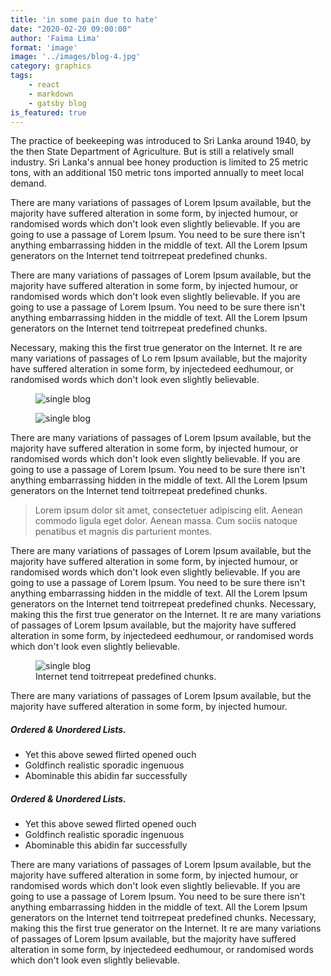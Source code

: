 ```yaml
---
title: 'in some pain due to hate'
date: "2020-02-20 09:00:00"
author: 'Faima Lima'
format: 'image'
image: '../images/blog-4.jpg'
category: graphics
tags: 
    - react
    - markdown
    - gatsby blog
is_featured: true
---
```


The practice of beekeeping was introduced to Sri Lanka around 1940, by the then State Department of Agriculture. But is still a relatively small industry. Sri Lanka's annual bee honey production is limited to 25 metric tons, with an additional 150 metric tons imported annually to meet local demand.

There are many variations of passages of Lorem Ipsum available, but the majority have suffered alteration in some form, by injected humour, or randomised words which don't look even slightly believable. If you are going to use a passage of Lorem Ipsum. You need to be sure there isn't anything embarrassing hidden in the middle of text. All the Lorem Ipsum generators on the Internet tend toitrrepeat predefined chunks.

There are many variations of passages of Lorem Ipsum available, but the majority have suffered alteration in some form, by injected humour, or randomised words which don't look even slightly believable. If you are going to use a passage of Lorem Ipsum. You need to be sure there isn't anything embarrassing hidden in the middle of text. All the Lorem Ipsum generators on the Internet tend toitrrepeat predefined chunks.

Necessary, making this the first true generator on the Internet. It re are many variations of passages of Lo rem Ipsum available, but the majority have suffered alteration in some form, by injectedeed eedhumour, or randomised words which don't look even slightly believable.

<div class="row mb-30">
    <div class="col-md-6">
        <figure>
            <img src="../images/image-2.jpg" alt="single blog"/>
        </figure>
    </div>
    <div class="col-md-6">
        <figure>
            <img src="../images/image-3.jpg" alt="single blog"/>
        </figure>
    </div>
</div>

There are many variations of passages of Lorem Ipsum available, but the majority have suffered alteration in some form, by injected humour, or randomised words which don't look even slightly believable. If you are going to use a passage of Lorem Ipsum. You need to be sure there isn't anything embarrassing hidden in the middle of text. All the Lorem Ipsum generators on the Internet tend toitrrepeat predefined chunks.

>Lorem ipsum dolor sit amet, consectetuer adipiscing elit. Aenean commodo ligula eget dolor. Aenean massa. Cum sociis natoque penatibus et magnis dis parturient montes.

There are many variations of passages of Lorem Ipsum available, but the majority have suffered alteration in some form, by injected humour, or randomised words which don't look even slightly believable. If you are going to use a passage of Lorem Ipsum. You need to be sure there isn't anything embarrassing hidden in the middle of text. All the Lorem Ipsum generators on the Internet tend toitrrepeat predefined chunks. Necessary, making this the first true generator on the Internet. It re are many variations of passages of Lorem Ipsum available, but the majority have suffered alteration in some form, by injectedeed eedhumour, or randomised words which don't look even slightly believable.

<div class="row mb-30">
    <div class="col-md-6">
        <figure>
            <img src="../images/image-1.jpg" alt="single blog"/>
             <figcaption>Internet tend toitrrepeat predefined chunks.</figcaption>
        </figure>
    </div>
    <div class="col-md-6">
        <p>There are many variations of passages of Lorem Ipsum available, but the majority have suffered alteration in some form, by injected humour.</p>
        <h5 class="mb-15">Ordered & Unordered Lists.</h5>
        <ul class="mb-30">
            <li>Yet this above sewed flirted opened ouch</li>
            <li>Goldfinch realistic sporadic ingenuous</li>
            <li>Abominable this abidin far successfully </li>
        </ul>
        <h5 class="mb-15">Ordered & Unordered Lists.</h5>
        <ul>
            <li>Yet this above sewed flirted opened ouch</li>
            <li>Goldfinch realistic sporadic ingenuous</li>
            <li>Abominable this abidin far successfully </li>
        </ul>
    </div>
</div>

There are many variations of passages of Lorem Ipsum available, but the majority have suffered alteration in some form, by injected humour, or randomised words which don't look even slightly believable. If you are going to use a passage of Lorem Ipsum. You need to be sure there isn't anything embarrassing hidden in the middle of text. All the Lorem Ipsum generators on the Internet tend toitrrepeat predefined chunks. Necessary, making this the first true generator on the Internet. It re are many variations of passages of Lorem Ipsum available, but the majority have suffered alteration in some form, by injectedeed eedhumour, or randomised words which don't look even slightly believable.